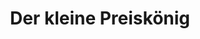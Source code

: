 ---
title: "Der kleine Preiskönig"
url: /prien-am-chiemsee/der-kleine-preiskoenig/
shop: Kramladen
---